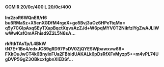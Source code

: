 #### GCM R 20/0c/400 L 20/0c/400
**Im2zoR6WQnE8/rI6**<br/>**bu5RMaSz+X5enXGDfM4rgeX+go5Bvj3uOz6HPeTtqMo=**<br/>**q5y7CGIpAxqSEyTXapBqctXqvsAzZJd+W6pqMYV0T2NikfzIYgZwAJLIWwWwKafOmAFhisd9Z2L5N8sA...**<br/><br/>
**rkRtkTAsTp/L4BkW**<br/>**tN7E+1Be4/cdxJC89gRD97PsDV0ZjQYESWjbawxvw68=**<br/>**FXkOuJwCT4k6BnyIoFUa2FBbidUAKALk6pDsRfXFvMyzp5++m4vPL74UgDVP5GgZ3OBkcxfgbnXlEDSf...**